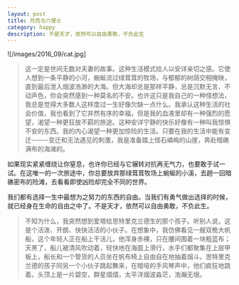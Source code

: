 ```yaml
---
layout: post
title: 月亮与六便士
category: happy
description: 不是天才，依然可以自由勇敢，不负此生
---
```

![/images/2016_09/cat.jpg]

> 这一定是世间无数对夫妻的故事。这种生活模式给人以安详亲切之感。它使人想到一条平静的小河，蜿蜒流过绿茸茸的牧场，与郁郁的树荫交相掩映，直到最后泄入烟波浩渺的大海。但大海却总是那样平静，总是沉默无言、不动声色，你会突然感到一种莫名的不安。也许这只是我自己的一种怪想法，我总是觉得大多数人这样度过一生好像欠缺一点什么。我承认这种生活的社会价值，我也看到了它井然有序的幸福，但是我的血液里却有一种强烈的愿望，渴望一种更狂放不羁的旅途。这种安详宁静的快乐好像有一种叫我惊惧不安的东西。我的内心渴望一种更加惊险的生活。只要在我的生活中能有变迁------变迁和无法遇见的刺激，我是准备踏上怪石嶙峋的山崖，奔赴暗礁满布的海滩的。

如果现实紧紧缠绕让你窒息，也许你已经与它辗转对抗再无气力，也要敢于试一试。在这唯一的一次旅途中，你总要放弃那绿茸茸牧场上蜿蜒的小溪，去趟一回暗礁密布的险滩，去看看即使凶险却完全不同的世界。

我们都有选择一生中最想为之努力的东西的自由。当我们有勇气做出选择的时候，就已经身在生命的自由之中了。不是天才，依然可以自由勇敢，不负此生。

> 不知为什么，我突然想到爱塔给思特里克兰德生的那个孩子。听别人说，这是个活泼、开朗、快快活活的小伙子。在想象中，我仿佛看见一艘双桅大帆船，这个年轻人正在船上干活儿，他浑身赤裸，只在腰间围着一块粗蓝布；天黑了，船儿被清风吹动着，轻快地在海面上滑行，水手们都聚集在上层甲板上，船长和一个管货的人员坐在帆布椅上自由自在地抽着烟斗。思特里克兰德的孩子同另一个小伙子跳起舞来，在暗哑的手风琴声中，他们疯狂地跳着。头顶上是一片碧空，群星熠熠，太平洋烟波淼茫，浩瀚无垠。
>

